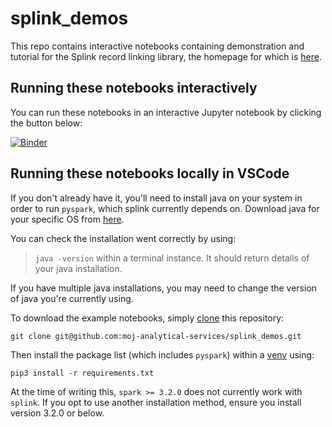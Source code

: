 # splink_demos

This repo contains interactive notebooks containing demonstration and tutorial for the Splink record linking library, the homepage for which is [here](https://github.com/moj-analytical-services/splink).

## Running these notebooks interactively

You can run these notebooks in an interactive Jupyter notebook by clicking the button below:

[![Binder](https://mybinder.org/badge.svg)](https://mybinder.org/v2/gh/moj-analytical-services/splink_demos/master?urlpath=lab/tree/index.ipynb)

## Running these notebooks locally in VSCode

If you don't already have it, you'll need to install java on your system in order to run `pyspark`, which splink currently depends on.
Download java for your specific OS from [here](https://www.java.com/en/download/manual.jsp).

You can check the installation went correctly by using:
> `java -version`
within a terminal instance. It should return details of your java installation.

If you have multiple java installations, you may need to change the version of java you're currently using. 

To download the example notebooks, simply [clone](https://docs.github.com/en/repositories/creating-and-managing-repositories/cloning-a-repository#cloning-a-repository) this repository:
```
git clone git@github.com:moj-analytical-services/splink_demos.git
```

Then install the package list (which includes `pyspark`) within a [venv](https://docs.python.org/3/library/venv.html) using:
```
pip3 install -r requirements.txt
```

At the time of writing this, `spark >= 3.2.0` does not currently work with `splink`. If you opt to use another installation method, ensure you install version 3.2.0 or below.
